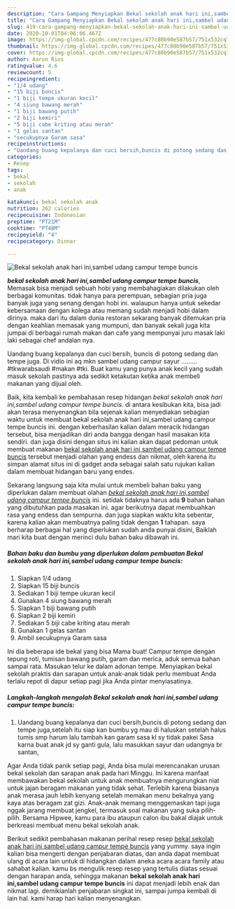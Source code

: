 ```yaml
---
description: "Cara Gampang Menyiapkan Bekal sekolah anak hari ini,sambel udang campur tempe buncis Lezat"
title: "Cara Gampang Menyiapkan Bekal sekolah anak hari ini,sambel udang campur tempe buncis Lezat"
slug: 419-cara-gampang-menyiapkan-bekal-sekolah-anak-hari-ini-sambel-udang-campur-tempe-buncis-lezat
date: 2020-10-01T04:06:06.467Z
image: https://img-global.cpcdn.com/recipes/477c80b90e587b57/751x532cq70/bekal-sekolah-anak-hari-inisambel-udang-campur-tempe-buncis-foto-resep-utama.jpg
thumbnail: https://img-global.cpcdn.com/recipes/477c80b90e587b57/751x532cq70/bekal-sekolah-anak-hari-inisambel-udang-campur-tempe-buncis-foto-resep-utama.jpg
cover: https://img-global.cpcdn.com/recipes/477c80b90e587b57/751x532cq70/bekal-sekolah-anak-hari-inisambel-udang-campur-tempe-buncis-foto-resep-utama.jpg
author: Aaron Rios
ratingvalue: 4.6
reviewcount: 5
recipeingredient:
- "1/4 udang"
- "15 biji buncis"
- "1 biji tempe ukuran kecil"
- "4 siung bawang merah"
- "1 biji bawang putih"
- "2 biji kemiri"
- "5 biji cabe kriting atau merah"
- "1 gelas santan"
- "secukupnya Garam sasa"
recipeinstructions:
- "Uandang buang kepalanya dan cuci bersih,buncis di potong sedang dan tempe juga,setelah itu siap kan bumbu yg mau di haluskan setelah halus tumis smp harum lalu tambah kan garam sasa kl sy tidak pakei Sasa karna buat anak jd sy ganti gula, lalu masukkan sayur dan udangnya br santan,"
categories:
- Resep
tags:
- bekal
- sekolah
- anak

katakunci: bekal sekolah anak 
nutrition: 262 calories
recipecuisine: Indonesian
preptime: "PT21M"
cooktime: "PT48M"
recipeyield: "4"
recipecategory: Dinner

---
```



![Bekal sekolah anak hari ini,sambel udang campur tempe buncis](https://img-global.cpcdn.com/recipes/477c80b90e587b57/751x532cq70/bekal-sekolah-anak-hari-inisambel-udang-campur-tempe-buncis-foto-resep-utama.jpg)

<b><i>bekal sekolah anak hari ini,sambel udang campur tempe buncis</i></b>, Memasak bisa menjadi sebuah hobi yang membahagiakan dilakukan oleh berbagai komunitas. tidak hanya para perempuan, sebagian pria juga banyak juga yang senang dengan hobi ini. walaupun hanya untuk sekedar kebersamaan dengan kolega atau memang sudah menjadi hobi dalam dirinya. maka dari itu dalam dunia restoran sekarang banyak ditemukan pria dengan keahlian memasak yang mumpuni, dan banyak sekali juga kita jumpai di berbagai rumah makan dan cafe yang mempunyai juru masak laki laki sebagai chef andalan nya.

Uandang buang kepalanya dan cuci bersih, buncis di potong sedang dan tempe juga. Di vidio ini aq mkn sambel udang campur sayur ……… #tkwarabsaudi #makan #tki. Buat kamu yang punya anak kecil yang sudah masuk sekolah pastinya ada sedikit ketakutan ketika anak membeli makanan yang dijual oleh.

Baik, kita kembali ke pembahasan resep hidangan <i>bekal sekolah anak hari ini,sambel udang campur tempe buncis</i>. di antara kesibukan kita, bisa jadi akan terasa menyenangkan bila sejenak kalian menyediakan sebagian waktu untuk membuat bekal sekolah anak hari ini,sambel udang campur tempe buncis ini. dengan keberhasilan kalian dalam meracik hidangan tersebut, bisa menjadikan diri anda bangga dengan hasil masakan kita sendiri. dan juga disini dengan situs ini kalian akan dapat pedoman untuk membuat makanan <u>bekal sekolah anak hari ini,sambel udang campur tempe buncis</u> tersebut menjadi olahan yang endess dan nikmat, oleh karena itu simpan alamat situs ini di gadget anda sebagai salah satu rujukan kalian dalam membuat hidangan baru yang endes.


Sekarang langsung saja kita mulai untuk membeli bahan baku yang diperlukan dalam membuat olahan <u><i>bekal sekolah anak hari ini,sambel udang campur tempe buncis</i></u> ini. setidak tidaknya harus ada <b>9</b> bahan bahan yang dibutuhkan pada masakan ini. agar berikutnya dapat membuahkan rasa yang endess dan sempurna. dan juga siapkan waktu kita sebentar, karena kalian akan membuatnya paling tidak dengan <b>1</b> tahapan. saya berharap berbagai hal yang diperlukan sudah anda punyai disini, Baiklah mari kita buat dengan merinci dulu bahan baku dibawah ini.

<!--inarticleads1-->

##### Bahan baku dan bumbu yang diperlukan dalam pembuatan Bekal sekolah anak hari ini,sambel udang campur tempe buncis:

1. Siapkan 1/4 udang
1. Siapkan 15 biji buncis
1. Sediakan 1 biji tempe ukuran kecil
1. Gunakan 4 siung bawang merah
1. Siapkan 1 biji bawang putih
1. Siapkan 2 biji kemiri
1. Sediakan 5 biji cabe kriting atau merah
1. Gunakan 1 gelas santan
1. Ambil secukupnya Garam sasa


Ini dia beberapa ide bekal yang bisa Mama buat! Campur tempe dengan tepung roti, tumisan bawang putih, garam dan merica, aduk semua bahan sampai rata. Masukan telur ke dalam adonan tempe. Menyiapkan bekal sekolah praktis dan sarapan untuk anak-anak tidak perlu membuat Anda terlalu repot di dapur setiap pagi jika Anda pintar menyiasatinya. 

<!--inarticleads2-->

##### Langkah-langkah mengolah Bekal sekolah anak hari ini,sambel udang campur tempe buncis:

1. Uandang buang kepalanya dan cuci bersih,buncis di potong sedang dan tempe juga,setelah itu siap kan bumbu yg mau di haluskan setelah halus tumis smp harum lalu tambah kan garam sasa kl sy tidak pakei Sasa karna buat anak jd sy ganti gula, lalu masukkan sayur dan udangnya br santan,


Agar Anda tidak panik setiap pagi, Anda bisa mulai merencanakan urusan bekal sekolah dan sarapan anak pada hari Minggu. Ini karena manfaat membawakan bekal sekolah untuk anak membuatnya mengurungkan niat untuk jajan beragam makanan yang tidak sehat. Terlebih karena biasanya anak merasa jauh lebih kenyang setelah memakan menu bekalnya yang kaya atas beragam zat gizi. Anak-anak memang menggemaskan tapi juga nggak jarang membuat jengkel, termasuk soal makanan yang suka pilih-pilih. Bersama Hipwee, kamu para ibu ataupun calon ibu bakal diajak untuk berkreasi membuat menu bekal sekolah anak. 

Berikut sedikit pembahasan makanan perihal resep resep <u>bekal sekolah anak hari ini,sambel udang campur tempe buncis</u> yang yummy. saya ingin kalian bisa mengerti dengan penjabaran diatas, dan anda dapat membuat ulang di acara lain untuk di hidangkan dalam aneka acara acara family atau sahabat kalian. kamu bs mengulik resep resep yang tertulis diatas sesuai dengan harapan anda, sehingga makanan <b>bekal sekolah anak hari ini,sambel udang campur tempe buncis</b> ini dapat menjadi lebih enak dan nikmat lagi. demikianlah penjabaran singkat ini, sampai jumpa kembali di lain hal. kami harap hari kalian menyenangkan.
